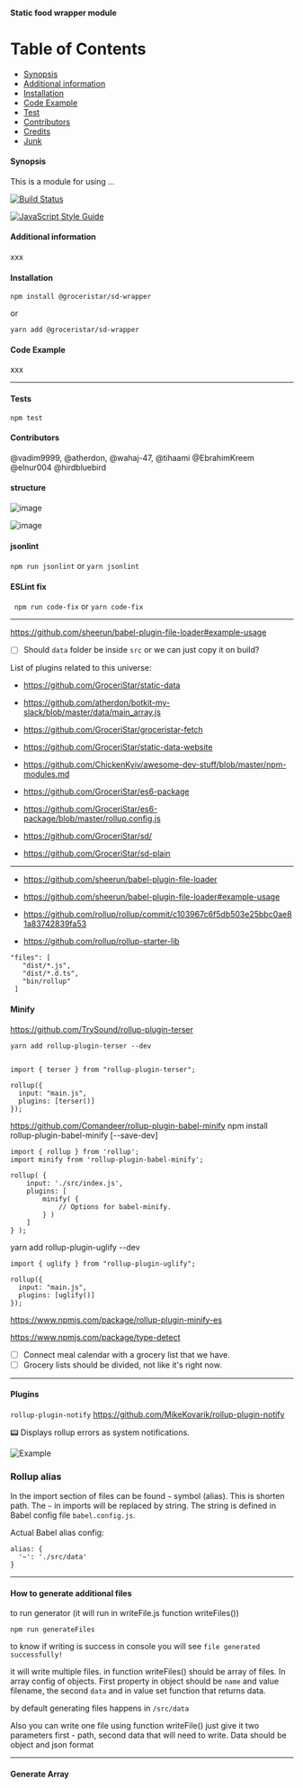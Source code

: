 #### Static food wrapper module

Table of Contents
=================

 * [Synopsis](#synopsis)
 * [Additional information](#additional-information)
 * [Installation](#installation)
 * [Code Example](#code-example)
 * [Test](#tests)
 * [Contributors](#contributors)
 * [Credits](#credits)
 * [Junk](#junk)


#### Synopsis
  This is a module for using ...

[![Build Status](https://travis-ci.org/GroceriStar/sd.svg?branch=master)](https://travis-ci.org/GroceriStar/sd)

[![JavaScript Style Guide](https://img.shields.io/badge/code_style-standard-brightgreen.svg)](https://standardjs.com)

#### Additional information
xxx

#### Installation

`npm install @groceristar/sd-wrapper`

or

`yarn add @groceristar/sd-wrapper`



#### Code Example

xxx

---

#### Tests

```
npm test
```

#### Contributors

@vadim9999, @atherdon, @wahaj-47, @tihaami @EbrahimKreem @elnur004 @hirdbluebird

#### structure
![image](https://user-images.githubusercontent.com/1469198/56497029-9a07fc80-6504-11e9-91ca-0aa4a3ec1ef8.png)

![image](https://user-images.githubusercontent.com/1469198/56497034-9eccb080-6504-11e9-8ca9-0ef32903d927.png)

#### jsonlint

```npm run jsonlint``` or ```yarn jsonlint```

#### ESLint fix

``` npm run code-fix``` or ```yarn code-fix```

---

https://github.com/sheerun/babel-plugin-file-loader#example-usage


- [ ] Should `data` folder be inside `src` or we can just copy it on build?

List of plugins related to this universe:
- https://github.com/GroceriStar/static-data

- https://github.com/atherdon/botkit-my-slack/blob/master/data/main_array.js

- https://github.com/GroceriStar/groceristar-fetch

- https://github.com/GroceriStar/static-data-website

- https://github.com/ChickenKyiv/awesome-dev-stuff/blob/master/npm-modules.md

- https://github.com/GroceriStar/es6-package

- https://github.com/GroceriStar/es6-package/blob/master/rollup.config.js
- https://github.com/GroceriStar/sd/

- https://github.com/GroceriStar/sd-plain

---

- https://github.com/sheerun/babel-plugin-file-loader
- https://github.com/sheerun/babel-plugin-file-loader#example-usage

- https://github.com/rollup/rollup/commit/c103967c6f5db503e25bbc0ae81a83742839fa53

- https://github.com/rollup/rollup-starter-lib


```
"files": [
   "dist/*.js",
   "dist/*.d.ts",
   "bin/rollup"
 ]
 ```
#### Minify

https://github.com/TrySound/rollup-plugin-terser

```yarn add rollup-plugin-terser --dev```

```

import { terser } from "rollup-plugin-terser";

rollup({
  input: "main.js",
  plugins: [terser()]
});
```

https://github.com/Comandeer/rollup-plugin-babel-minify
npm install rollup-plugin-babel-minify [--save-dev]
```
import { rollup } from 'rollup';
import minify from 'rollup-plugin-babel-minify';

rollup( {
	input: './src/index.js',
	plugins: [
		minify( {
			// Options for babel-minify.
		} )
	]
} );

```


yarn add rollup-plugin-uglify --dev

```
import { uglify } from "rollup-plugin-uglify";

rollup({
  input: "main.js",
  plugins: [uglify()]
});
```

https://www.npmjs.com/package/rollup-plugin-minify-es

https://www.npmjs.com/package/type-detect

- [ ] Connect meal calendar with a grocery list that we have.
- [ ] Grocery lists should be divided, not like it's right now.

---

#### Plugins

``` rollup-plugin-notify ``` https://github.com/MikeKovarik/rollup-plugin-notify

📟 Displays rollup errors as system notifications.

![Example](https://raw.githubusercontent.com/MikeKovarik/rollup-plugin-notify/master/example.gif)

### Rollup alias

In the import section of files can be found `~` symbol (alias). This is shorten path.
The `~` in imports will be replaced by string. The string is defined in Babel config file `babel.config.js`.

Actual Babel alias config:

~~~~
alias: {
  '~': './src/data'
}
~~~~
---

#### How to generate additional files
to run generator (it will run in writeFile.js function writeFiles())
```
npm run generateFiles
```
to know if writing is success in console you will see
`file generated successfully!`

it will write multiple files.
in function writeFiles() should be array of files. In array config of objects. First property in object should be `name` and value filename, the second `data` and in value set function that returns data.

by default generating files happens in `/src/data`

Also you can write one file using function writeFile() just give it two parameters first -  path, second data that will need to write. Data should be object and json format

---
#### Generate Array
